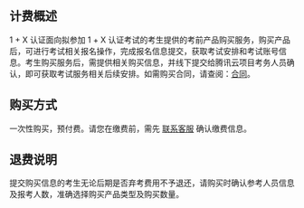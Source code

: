 ## 计费概述
1 + X 认证面向拟参加 1 + X 认证考试的考生提供的考前产品购买服务，购买产品后，可进行考试相关报名操作，完成报名信息提交，获取考试安排和考试账号信息。考生购买服务后，需提供相关购买信息，并线下提交给腾讯云项目考务人员确认，即可获取考试服务相关后续安排。如需购买合同，请查阅：[合同](https://cloud.tencent.com/document/product/555/8270)。

## 购买方式
一次性购买，预付费。请您在缴费前，需先 [联系客服](https://cloud.tencent.com/act/event/connect-service) 确认缴费信息。


## 退费说明
提交购买信息的考生无论后期是否弃考费用不予退还，请购买时确认参考人员信息及报考人数，准确选择购买产品类型及购买数量。


